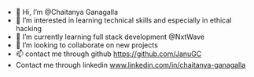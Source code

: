 - 👋 Hi, I’m @Chaitanya Ganagalla
- 👀 I’m interested in learning technical skills and especially in ethical hacking 
- 🌱 I’m currently learning full stack development @NxtWave
- 💞️ I’m looking to collaborate on new projects
- 📫 contact me through github https://github.com/JanuGC
- Contact me through linkedin www.linkedin.com/in/chaitanya-ganagalla

<!---
JanuGC/JanuGC is a ✨ special ✨ repository because its `README.md` (this file) appears on your GitHub profile.
You can click the Preview link to take a look at your changes.
--->
